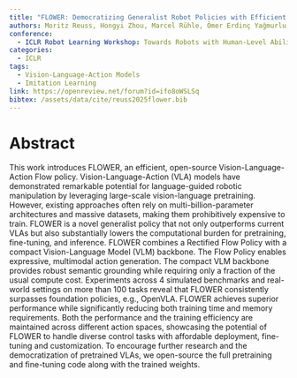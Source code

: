 ```yaml
---
title: "FLOWER: Democratizing Generalist Robot Policies with Efficient Vision-Language-Action Flow Policies"
authors: Moritz Reuss, Hongyi Zhou, Marcel Rühle, Ömer Erdinç Yağmurlu, Fabian Otto, Rudolf Lioutikov
conference:
  - ICLR Robot Learning Workshop: Towards Robots with Human-Level Abilities
categories:
  - ICLR
tags:
  - Vision-Language-Action Models
  - Imitation Learning
link: https://openreview.net/forum?id=ifo8oWSLSq
bibtex: /assets/data/cite/reuss2025flower.bib
---
```


# Abstract

This work introduces FLOWER, an efficient, open-source Vision-Language-Action Flow policy. Vision-Language-Action (VLA) models have demonstrated remarkable potential for language-guided robotic manipulation by leveraging large-scale vision-language pretraining. However, existing approaches often rely on multi-billion-parameter architectures and massive datasets, making them prohibitively expensive to train. FLOWER is a novel generalist policy that not only outperforms current VLAs but also substantially lowers the computational burden for pretraining, fine-tuning, and inference. FLOWER combines a Rectified Flow Policy with a compact Vision-Language Model (VLM) backbone. The Flow Policy enables expressive, multimodal action generation. The compact VLM backbone provides robust semantic grounding while requiring only a fraction of the usual compute cost. Experiments across 4 simulated benchmarks and real-world settings on more than 100 tasks reveal that FLOWER consistently surpasses foundation policies, e.g., OpenVLA. FLOWER achieves superior performance while significantly reducing both training time and memory requirements. Both the performance and the training efficiency are maintained across different action spaces, showcasing the potential of FLOWER to handle diverse control tasks with affordable deployment, fine-tuning and customization. To encourage further research and the democratization of pretrained VLAs, we open-source the full pretraining and fine-tuning code along with the trained weights.
